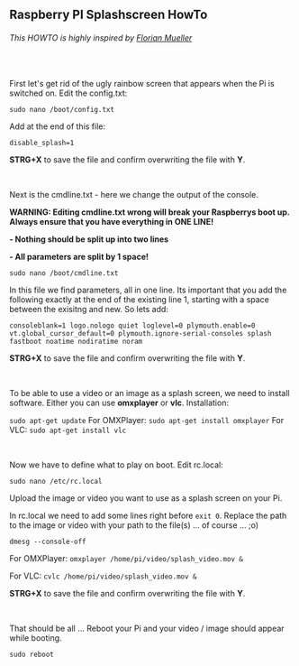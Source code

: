 ## Raspberry PI Splashscreen HowTo

###### This HOWTO is highly inspired by [Florian Mueller](https://florianmuller.com/topic/technology)

&nbsp;

First let's get rid of the ugly rainbow screen that appears when the Pi is switched on. Edit the config.txt:

`sudo nano /boot/config.txt`

Add at the end of this file:

`disable_splash=1`

**STRG+X** to save the file and confirm overwriting the file with **Y**.

&nbsp;

Next is the cmdline.txt - here we change the output of the console.

**WARNING: Editing cmdline.txt wrong will break your Raspberrys boot up. Always ensure that you have everything in ONE LINE!**

**- Nothing should be split up into two lines**

**- All parameters are split by 1 space!**

`sudo nano /boot/cmdline.txt`

In this file we find parameters, all in one line. Its important that you add the following exactly at the end of the existing line 1, starting with a space between the exisitng and new. So lets add:

```consoleblank=1 logo.nologo quiet loglevel=0 plymouth.enable=0 vt.global_cursor_default=0 plymouth.ignore-serial-consoles splash fastboot noatime nodiratime noram```

**STRG+X** to save the file and confirm overwriting the file with **Y**.

&nbsp;

To be able to use a video or an image as a splash screen, we need to install software. Either you can use **omxplayer** or **vlc**. Installation:

`sudo apt-get update`
For OMXPlayer: `sudo apt-get install omxplayer`
For VLC: `sudo apt-get install vlc`

&nbsp;

Now we have to define what to play on boot. Edit rc.local:

`sudo nano /etc/rc.local`

Upload the image or video you want to use as a splash screen on your Pi.

In rc.local we need to add some lines right before `exit 0`. Replace the path to the image or video with your path to the file(s) ... of course ... ;o)

`dmesg --console-off`

For OMXPlayer: `omxplayer /home/pi/video/splash_video.mov &`

For VLC: `cvlc /home/pi/video/splash_video.mov &`

**STRG+X** to save the file and confirm overwriting the file with **Y**.

&nbsp;

That should be all ... Reboot your Pi and your video / image should appear while booting.

`sudo reboot`
